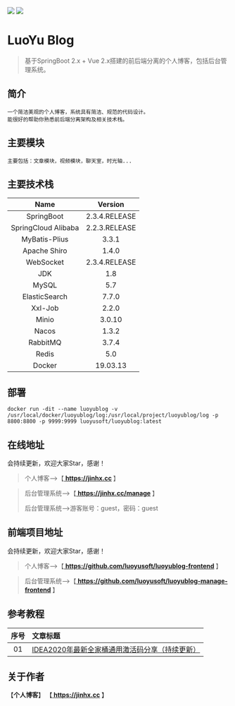 [![](https://img.shields.io/badge/个人博客-在线地址-green.svg)](https://jinhx.cc)
[![](https://img.shields.io/badge/后台管理系统-在线地址-blue.svg)](https://jinhx.cc/manage)

# LuoYu Blog

> 基于SpringBoot 2.x + Vue 2.x搭建的前后端分离的个人博客，包括后台管理系统。

## 简介

```
一个简洁美观的个人博客，系统具有简洁、规范的代码设计。
能很好的帮助你熟悉前后端分离架构及相关技术栈。
```

## 主要模块

```
主要包括：文章模块，视频模块，聊天室，时光轴...
```

## 主要技术栈

|        Name         |    Version    |
| :-----------------: | :-----------: |
|     SpringBoot      | 2.3.4.RELEASE |
| SpringCloud Alibaba | 2.2.3.RELEASE |
|    MyBatis-Plius    |     3.3.1     |
|    Apache Shiro     |     1.4.0     |
|      WebSocket      | 2.3.4.RELEASE |
|         JDK         |      1.8      |
|        MySQL        |      5.7      |
|    ElasticSearch    |     7.7.0     |
|       Xxl-Job       |     2.2.0     |
|        Minio        |    3.0.10     |
|        Nacos        |     1.3.2     |
|      RabbitMQ       |     3.7.4     |
|        Redis        |      5.0      |
|       Docker        |   19.03.13    |

## 部署

```
docker run -dit --name luoyublog -v /usr/local/docker/luoyublog/log:/usr/local/project/luoyublog/log -p 8800:8800 -p 9999:9999 luoyusoft/luoyublog:latest
```

## 在线地址

会持续更新，欢迎大家Star，感谢！

> 个人博客-->【<b><a href="https://jinhx.cc"> https://jinhx.cc </a></b>】

> 后台管理系统-->【<b><a href="https://jinhx.cc/manage"> https://jinhx.cc/manage </a></b>】
>
> 后台管理系统-->游客账号：guest，密码：guest

## 前端项目地址

会持续更新，欢迎大家Star，感谢！

> 个人博客-->【<b><a href="https://github.com/luoyusoft/luoyublog-frontend"> https://github.com/luoyusoft/luoyublog-frontend </a></b>】

> 后台管理系统-->【<b><a href="https://github.com/luoyusoft/luoyublog-manage-frontend"> https://github.com/luoyusoft/luoyublog-manage-frontend </a></b>】

## 参考教程

|序号|文章标题|
|:---:|:---|
|01|[IDEA2020年最新全家桶通用激活码分享（持续更新）](https://jinhx.cc/article/37)|

## 关于作者

【<b>个人博客</b>】    【<b><a href="https://jinhx.cc"> https://jinhx.cc </a></b>】